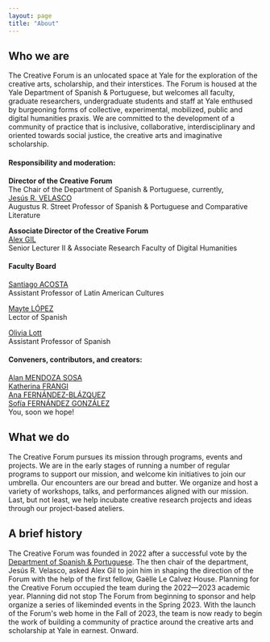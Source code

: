 ```yaml
---
layout: page
title: "About"
---
```


## Who we are

The Creative Forum is an unlocated space at Yale for the exploration of the creative arts, scholarship, and their interstices. The Forum is housed at the Yale Department of Spanish & Portuguese, but welcomes all faculty, graduate researchers, undergraduate students and staff at Yale enthused by burgeoning forms of collective, experimental, mobilized, public and digital humanities praxis. We are committed to the development of a community of practice that is inclusive, collaborative, interdisciplinary and oriented towards social justice, the creative arts and imaginative scholarship.

#### Responsibility and moderation:

**Director of the Creative Forum**  
The Chair of the Department of Spanish & Portuguese, currently,  
[Jesús R. VELASCO](https://span-port.yale.edu/people/jesus-velasco)  
Augustus R. Street Professor of Spanish & Portuguese and Comparative Literature

**Associate Director of the Creative Forum**  
[Alex GIL](https://span-port.yale.edu/people/alex-gil)  
Senior Lecturer II & Associate Research Faculty of Digital Humanities

#### Faculty Board

[Santiago ACOSTA](https://span-port.yale.edu/people/santiago-acosta)  
Assistant Professor of Latin American Cultures

[Mayte LÓPEZ](https://span-port.yale.edu/people/mayte-lopez)  
Lector of Spanish

[Olivia Lott](https://span-port.yale.edu/people/olivia-lott)  
Assistant Professor of Spanish

#### Conveners, contributors, and creators:

[Alan MENDOZA SOSA](https://span-port.yale.edu/people/alan-mendoza-sosa)  
[Katherina FRANGI](https://span-port.yale.edu/people/katherina-frangi)  
[Ana FERNÁNDEZ-BLÁZQUEZ](https://span-port.yale.edu/people/ana-fernandez-blazquez)  
[Sofía FERNÁNDEZ GONZÁLEZ](https://span-port.yale.edu/people/sofia-fernandez-gonzalez)  
You, soon we hope!

## What we do

The Creative Forum pursues its mission through programs, events and projects. We are in the early stages of running a number of regular programs to support our mission, and welcome kin initiatives to join our umbrella. Our encounters are our bread and butter. We organize and host a variety of workshops, talks, and performances aligned with our mission. Last, but not least, we help incubate creative research projects and ideas through our project-based ateliers.

## A brief history

The Creative Forum was founded in 2022 after a successful vote by the [Department of Spanish & Portuguese](https://span-port.yale.edu). The then chair of the department, Jesús R. Velasco, asked Alex Gil to join him in shaping the direction of the Forum with the help of the first fellow, Gaëlle Le Calvez House. Planning for the Creative Forum occupied the team during the 2022—2023 academic year. Planning did not stop The Forum from beginning to sponsor and help organize a series of likeminded events in the Spring 2023. With the launch of the Forum's web home in the Fall of 2023, the team is now ready to begin the work of building a community of practice around the creative arts and scholarship at Yale in earnest. Onward.
